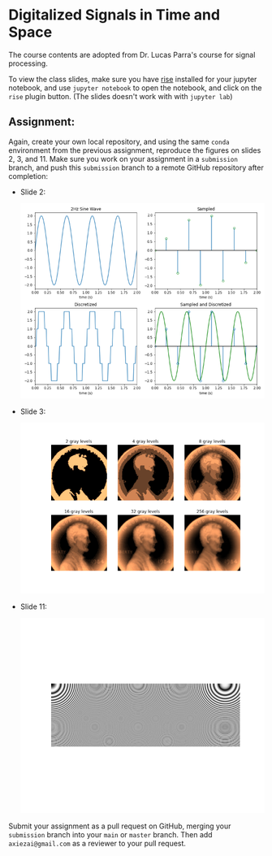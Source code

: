 # Digitalized Signals in Time and Space
The course contents are adopted from Dr. Lucas Parra's course for signal processing.

To view the class slides, make sure you have [rise](https://github.com/damianavila/RISE) installed for your jupyter notebook, and use `jupyter notebook` to open the notebook, and click on the `rise` plugin button. (The slides doesn't work with with `jupyter lab`)

## Assignment:
Again, create your own local repository, and using the same `conda` environment from the previous assignment, reproduce the figures on slides 2, 3, and 11. Make sure you work on your assignment in a `submission` branch, and push this `submission` branch to a remote GitHub repository after completion:

- Slide 2:

  ![signal](./imgs/signal.png)

- Slide 3:

  ![penny](./imgs/penny.png)

- Slide 11:

  ![artifact](./imgs/aliasing.png)

Submit your assignment as a pull request on GitHub, merging your `submission` branch into your `main` or `master` branch. Then add `axiezai@gmail.com` as a reviewer to your pull request. 
